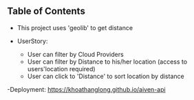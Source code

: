 ## Table of Contents

- This project uses 'geolib' to get distance

- UserStory:
  + User can filter by Cloud Providers
  + User can filter by Distance to his/her location (access to users'location required)
  + User can click to 'Distance' to sort location by distance 

-Deployment: https://khoathanglong.github.io/aiven-api